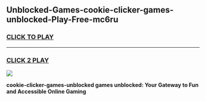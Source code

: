
## Unblocked-Games-cookie-clicker-games-unblocked-Play-Free-mc6ru
<h3>
<a href="https://premium76.site?title=cookie-clicker-games-unblocked&ref=19M">CLICK TO PLAY</a></h3>
<hr>

<h3>
<a href="https://premium76.site?title=cookie-clicker-games-unblocked&ref=19M">CLICK 2 PLAY</a>
  
</h3>

<a href="https://premium76.site?title=cookie-clicker-games-unblocked&ref=19M"><img src="https://clearcache.store/games.png"></a>


**cookie-clicker-games-unblocked games unblocked: Your Gateway to Fun and Accessible Online Gaming**
